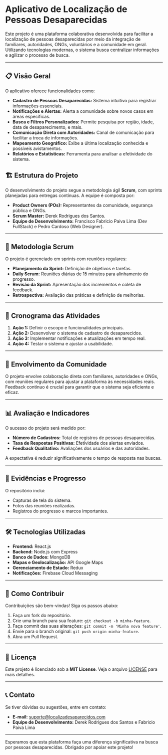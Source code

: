 # Aplicativo de Localização de Pessoas Desaparecidas

Este projeto é uma plataforma colaborativa desenvolvida para facilitar a localização de pessoas desaparecidas por meio da integração de familiares, autoridades, ONGs, voluntários e a comunidade em geral. Utilizando tecnologias modernas, o sistema busca centralizar informações e agilizar o processo de busca.

---

## 📋 Visão Geral

O aplicativo oferece funcionalidades como:
- **Cadastro de Pessoas Desaparecidas:** Sistema intuitivo para registrar informações essenciais.
- **Notificações e Alertas:** Alerta a comunidade sobre novos casos em áreas específicas.
- **Busca e Filtros Personalizados:** Permite pesquisa por região, idade, data de desaparecimento, e mais.
- **Comunicação Direta com Autoridades:** Canal de comunicação para facilitar a troca de informações.
- **Mapeamento Geográfico:** Exibe a última localização conhecida e possíveis avistamentos.
- **Relatórios e Estatísticas:** Ferramenta para analisar a efetividade do sistema.

## 🏗️ Estrutura do Projeto

O desenvolvimento do projeto segue a metodologia ágil **Scrum**, com sprints planejadas para entregas contínuas. A equipe é composta por:

- **Product Owners (POs):** Representantes da comunidade, segurança pública e ONGs.
- **Scrum Master:** Derek Rodrigues dos Santos.
- **Equipe de Desenvolvimento:** Francisco Fabricio Paiva Lima (Dev FullStack) e Pedro Cardoso (Web Designer).

---

## 🔄 Metodologia Scrum

O projeto é gerenciado em sprints com reuniões regulares:
- **Planejamento da Sprint:** Definição de objetivos e tarefas.
- **Daily Scrum:** Reuniões diárias de 15 minutos para alinhamento do progresso.
- **Revisão da Sprint:** Apresentação dos incrementos e coleta de feedback.
- **Retrospectiva:** Avaliação das práticas e definição de melhorias.

---

## 📅 Cronograma das Atividades

1. **Ação 1:** Definir o escopo e funcionalidades principais.
2. **Ação 2:** Desenvolver o sistema de cadastro de desaparecidos.
3. **Ação 3:** Implementar notificações e atualizações em tempo real.
4. **Ação 4:** Testar o sistema e ajustar a usabilidade.

---

## 📢 Envolvimento da Comunidade

O projeto envolve colaboração direta com familiares, autoridades e ONGs, com reuniões regulares para ajustar a plataforma às necessidades reais. Feedback contínuo é crucial para garantir que o sistema seja eficiente e eficaz.

---

## 📊 Avaliação e Indicadores

O sucesso do projeto será medido por:
- **Número de Cadastros:** Total de registros de pessoas desaparecidas.
- **Taxa de Respostas Positivas:** Efetividade dos alertas enviados.
- **Feedback Qualitativo:** Avaliações dos usuários e das autoridades.

A expectativa é reduzir significativamente o tempo de resposta nas buscas.

---

## 📂 Evidências e Progresso

O repositório inclui:
- Capturas de tela do sistema.
- Fotos das reuniões realizadas.
- Registros do progresso e marcos importantes.

---

## 🛠️ Tecnologias Utilizadas

- **Frontend:** React.js
- **Backend:** Node.js com Express
- **Banco de Dados:** MongoDB
- **Mapas e Geolocalização:** API Google Maps
- **Gerenciamento de Estado:** Redux
- **Notificações:** Firebase Cloud Messaging

---

## 📑 Como Contribuir

Contribuições são bem-vindas! Siga os passos abaixo:
1. Faça um fork do repositório.
2. Crie uma branch para sua feature: `git checkout -b minha-feature`.
3. Faça commit das suas alterações: `git commit -m 'Minha nova feature'`.
4. Envie para o branch original: `git push origin minha-feature`.
5. Abra um Pull Request.

---

## 📜 Licença

Este projeto é licenciado sob a **MIT License**. Veja o arquivo [LICENSE](LICENSE) para mais detalhes.

---

## 📞 Contato

Se tiver dúvidas ou sugestões, entre em contato:
- **E-mail:** suporte@localizadesaparecidos.com
- **Equipe de Desenvolvimento:** Derek Rodrigues dos Santos e Fabricio Paiva Lima

---

Esperamos que esta plataforma faça uma diferença significativa na busca por pessoas desaparecidas. Obrigado por apoiar este projeto!
